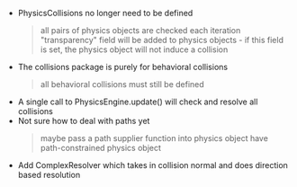 * PhysicsCollisions no longer need to be defined
	> all pairs of physics objects are checked each iteration
	> "transparency" field will be added to physics objects
		- if this field is set, the physics object will not induce a
		collision
* The collisions package is purely for behavioral collisions
	> all behavioral collisions must still be defined
* A single call to PhysicsEngine.update() will check and resolve all
  collisions
* Not sure how to deal with paths yet
	> maybe pass a path supplier function into physics object
	> have path-constrained physics object
* Add ComplexResolver which takes in collision normal and does direction
  based resolution
